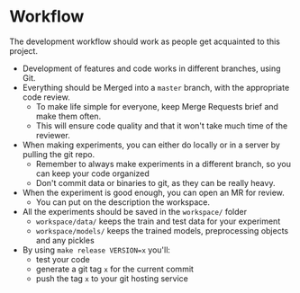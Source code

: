 # Workflow

The development workflow should work as people get acquainted to this project.

- Development of features and code works in different branches, using Git.
- Everything should be Merged into a `master` branch, with the appropriate code review.
  - To make life simple for everyone, keep Merge Requests brief and make them often.
  - This will ensure code quality and that it won't take much time of the reviewer.
- When making experiments, you can either do locally or in a server by pulling the git repo.
  - Remember to always make experiments in a different branch, so you can keep your code organized
  - Don't commit data or binaries to git, as they can be really heavy.
- When the experiment is good enough, you can open an MR for review.
  - You can put on the description the workspace.
- All the experiments should be saved in the `workspace/` folder
  - `workspace/data/` keeps the train and test data for your experiment
  - `workspace/models/` keeps the trained models, preprocessing objects and any pickles
- By using `make release VERSION=x` you'll:
  - test your code
  - generate a git tag `x` for the current commit
  - push the tag `x` to your git hosting service
  